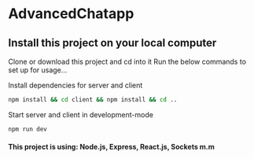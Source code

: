 # AdvancedChatapp

## Install this project on your local computer

Clone or download this project and cd into it
Run the below commands to set up for usage...

Install dependencies for server and client

```bash
npm install && cd client && npm install && cd ..
```

Start server and client in development-mode

```bash
npm run dev
```

#### This project is using: Node.js, Express, React.js, Sockets m.m
